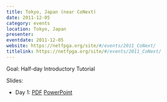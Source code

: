 ```yaml
---
title: Tokyo, Japan (near CoNext)
date: 2011-12-05
category: events
location: Tokyo, Japan
presenter:
eventdate: 2011-12-05
website: https://netfpga.org/site/#/events/2011_CoNext/
titlelink: https://netfpga.org/site/#/events/2011_CoNext/
---
```


Goal: Half-day Introductory Tutorial

Slides:
- Day 1: [PDF](https://docs.google.com/open?id=0B4EuVzA5UdPRb2dJV3loVi1XcE0) [PowerPoint](https://docs.google.com/open?id=0B4EuVzA5UdPRa2x3c3lPQ3hleHM)
